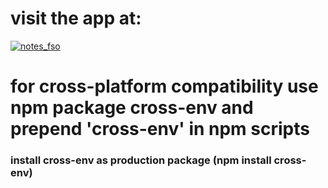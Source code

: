 # visit the app at:

[![notes_fso](https://notes-fso-y4py.onrender.com)](https://notes-fso-y4py.onrender.com)

# for cross-platform compatibility use npm package cross-env and prepend 'cross-env' in npm scripts

### install cross-env as production package (npm install cross-env)
